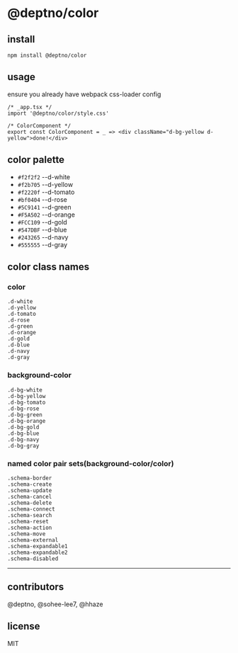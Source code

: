 # @deptno/color

## install
```shell script
npm install @deptno/color
```

## usage
ensure you already have webpack css-loader config
```tsx
/* _app.tsx */
import '@deptno/color/style.css'
```
```tsx
/* ColorComponent */
export const ColorComponent = _ => <div className="d-bg-yellow d-yellow">done!</div>
```

## color palette
- `#f2f2f2` --d-white
- `#f2b705` --d-yellow
- `#f2220f` --d-tomato
- `#bf0404` --d-rose
- `#5C9141` --d-green
- `#F5A502` --d-orange
- `#FCC109` --d-gold
- `#547DBF` --d-blue
- `#243265` --d-navy
- `#555555` --d-gray
## color class names

### color
```
.d-white
.d-yellow
.d-tomato
.d-rose
.d-green
.d-orange
.d-gold
.d-blue
.d-navy
.d-gray
```
### background-color
```
.d-bg-white
.d-bg-yellow
.d-bg-tomato
.d-bg-rose
.d-bg-green
.d-bg-orange
.d-bg-gold
.d-bg-blue
.d-bg-navy
.d-bg-gray
```
### named color pair sets(background-color/color)
```
.schema-border
.schema-create
.schema-update
.schema-cancel
.schema-delete
.schema-connect
.schema-search
.schema-reset
.schema-action
.schema-move
.schema-external
.schema-expandable1
.schema-expandable2
.schema-disabled
```

---
## contributors
@deptno, @sohee-lee7, @hhaze

## license
MIT
